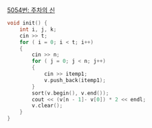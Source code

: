 [5054번: 주차의 신](https://www.acmicpc.net/problem/5054)

```cpp
void init() {
	int i, j, k;
	cin >> t;
	for ( i = 0; i < t; i++)
	{
		cin >> n;
		for ( j = 0; j < n; j++)
		{
			cin >> itemp1;
			v.push_back(itemp1);
		}
		sort(v.begin(), v.end());
		cout << (v[n - 1]- v[0]) * 2 << endl;
		v.clear();
	}
}
```
